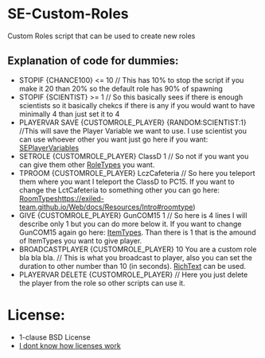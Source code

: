 # SE-Custom-Roles
Custom Roles script that can be used to create new roles


## Explanation of code for dummies:

* STOPIF {CHANCE100} <= 10 // This has 10% to stop the script if you make it 20 than 20% so the default role has 90% of spawning
* STOPIF {SCIENTIST} >= 1 // So this basically sees if there is enough scientists so it basically chekcs if there is any if you would want to have minimally 4 than just set it to 4
* PLAYERVAR SAVE {CUSTOMROLE_PLAYER} {RANDOM:SCIENTIST:1} //This will save the Player Variable we want to use. I use scientist you can use whoever other you want just go here if you want: [SEPlayerVariables](https://github.com/Thundermaker300/ScriptedEvents/wiki/Variables#player-variables)
* SETROLE {CUSTOMROLE_PLAYER} ClassD 1 // So not if you want you can give them other [RoleTypes]([https://github.com/Thundermaker300/ScriptedEvents/wiki/Variables#player-variables](https://exiled-team.github.io/Web/docs/Resources/Intro#roletype-team-side-and-faction)https://exiled-team.github.io/Web/docs/Resources/Intro#roletype-team-side-and-faction) you want.
* TPROOM {CUSTOMROLE_PLAYER} LczCafeteria // So here you teleport them where you want I teleport the ClassD to PC15. If you want to change the LctCafeteria to something other you can go here: [RoomTypes](https://exiled-team.github.io/Web/docs/Resources/Intro#roomtype)https://exiled-team.github.io/Web/docs/Resources/Intro#roomtype)
* GIVE {CUSTOMROLE_PLAYER} GunCOM15 1 // So here is 4 lines I will describe only 1 but you can do more below it. If you want to change GunCOM15 again go here: [ItemTypes](https://exiled-team.github.io/Web/docs/Resources/Intro#itemtype). Than there is 1 that is the amound of ItemTypes you want to give player.
* BROADCASTPLAYER {CUSTOMROLE_PLAYER} 10 You are a custom role bla bla bla. // This is what you broadcast to player, also you can set the duration to other number than 10 (in seconds). [RichText](https://docs.unity3d.com/Packages/com.unity.textmeshpro@4.0/manual/RichText.html) can be used.
* PLAYERVAR DELETE {CUSTOMROLE_PLAYER} // Here you just delete the player from the role so other scripts can use it.

# License:
* 1-clause BSD License
* [I dont know how licenses work](https://opensource.org/license/bsd-1-clause/)
